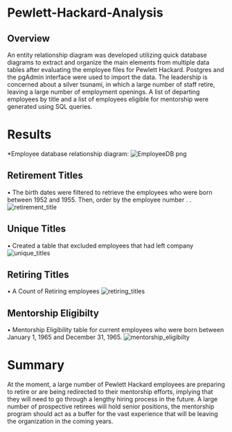 # Pewlett-Hackard-Analysis

## Overview
An entity relationship diagram was developed utilizing quick database diagrams to extract and organize the main elements from multiple data tables after evaluating the employee files for Pewlett Hackard. Postgres and the pgAdmin interface were used to import the data. The leadership is concerned about a silver tsunami, in which a large number of staff retire, leaving a large number of employment openings. A list of departing employees by title and a list of employees eligible for mentorship were generated using SQL queries.

# Results 
*Employee database relationship diagram:
![EmployeeDB png](https://user-images.githubusercontent.com/96156893/163578609-3fd4f505-378d-4070-99ef-f5f4a91ea313.png)

## Retirement Titles
•	The birth dates were filtered to retrieve the employees who were born between 1952 and 1955. Then, order by the employee number .
.![retirement_title](https://user-images.githubusercontent.com/96156893/163580661-3d77ab61-a1fe-4a3f-8532-ccf11f241752.png)

## Unique Titles 
•	Created a table that excluded employees that had left company
![unique_titles](https://user-images.githubusercontent.com/96156893/163580924-79ce83b8-c336-4657-b37e-1fe54ad2b9cd.png)

## Retiring Titles
•	A Count of Retiring employees
![retiring_titles](https://user-images.githubusercontent.com/96156893/163581050-2e9275f0-4a5c-45a4-b9c9-5d0655f61484.png)

## Mentorship Eligibilty
•	Mentorship Eligibility table for current employees who were born between January 1, 1965 and December 31, 1965.
![mentorship_eligibilty](https://user-images.githubusercontent.com/96156893/163581157-50aa0786-0f6f-447b-a83c-8184e07dc183.png)

# Summary 
At the moment, a large number of Pewlett Hackard employees are preparing to retire or are being redirected to their mentorship efforts, implying that they will need to go through a lengthy hiring process in the future. A large number of prospective retirees will hold senior positions, the mentorship program should act as a buffer for the vast experience that will be leaving the organization in the coming years.

